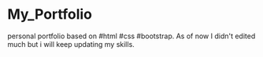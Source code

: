 # My_Portfolio
personal portfolio based on #html #css #bootstrap. As of now I didn't edited much but i will keep updating my skills.
